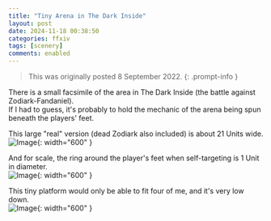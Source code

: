 ```yaml
---
title: "Tiny Arena in The Dark Inside"
layout: post
date: 2024-11-18 00:38:50
categories: ffxiv
tags: [scenery]
comments: enabled
---
```

> This was originally posted 8 September 2022.
{: .prompt-info }

There is a small facsimile of the area in The Dark Inside (the battle against Zodiark-Fandaniel).  
If I had to guess, it's probably to hold the mechanic of the arena being spun beneath the players' feet.  

This large "real" version (dead Zodiark also included) is about 21 Units wide.  
![Image](/DarkInside_1.png){: width="600" }

And for scale, the ring around the player's feet when self-targeting is 1 Unit in diameter.  
![Image](/DarkInside_2.png){: width="600" }

This tiny platform would only be able to fit four of me, and it's very low down.  
![Image](/DarkInside_3.png){: width="600" }


